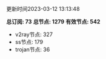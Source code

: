 更新时间2023-03-12 13:13:48

**总订阅: 73**
**总节点: 1279**
**有效节点: 542**
- v2ray节点: 327
- ss节点: 179
- trojan节点: 36
